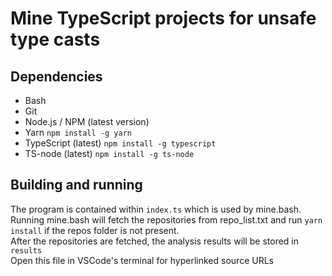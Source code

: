 # Mine TypeScript projects for unsafe type casts

## Dependencies
- Bash
- Git
- Node.js / NPM (latest version)
- Yarn `npm install -g yarn`
- TypeScript (latest) `npm install -g typescript`
- TS-node (latest) `npm install -g ts-node`

## Building and running

The program is contained within `index.ts` which is used by mine.bash.  
Running mine.bash will fetch the repositories from repo_list.txt and run `yarn install` if the repos folder is not present.  
After the repositories are fetched, the analysis results will be stored in `results`  
Open this file in VSCode's terminal for hyperlinked source URLs